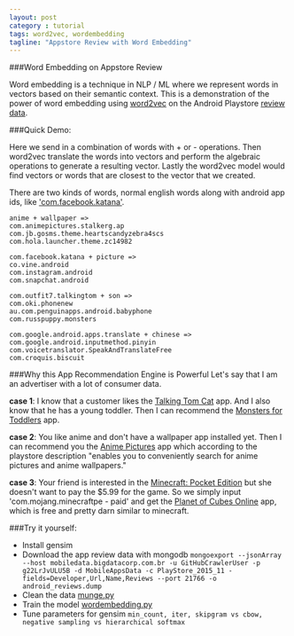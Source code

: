 ```yaml
---
layout: post
category : tutorial
tags: word2vec, wordembedding
tagline: "Appstore Review with Word Embedding"
---
```


###Word Embedding on Appstore Review

Word embedding is a technique in NLP / ML where we represent words in vectors based on their semantic context. This is a demonstration of the power of word embedding using [word2vec](http://papers.nips.cc/paper/5021-distributed-representations-of-words-and-phrases-and-their-compositionality.pdf) on the Android Playstore [review data](https://github.com/MarcelloLins/GooglePlayAppsCrawler).

###Quick Demo:

Here we send in a combination of words with + or - operations. Then word2vec translate the words into vectors and perform the algebraic operations to generate a resulting vector. Lastly the word2vec model would find vectors or words that are closest to the vector that we created.

There are two kinds of words, normal english words along with android app ids, like ['com.facebook.katana'](https://play.google.com/store/apps/details?id=com.facebook.katana).

```
anime + wallpaper => 
com.animepictures.stalkerg.ap
com.jb.gosms.theme.heartscandyzebra4scs 
com.hola.launcher.theme.zc14982
```

```
com.facebook.katana + picture => 
co.vine.android
com.instagram.android
com.snapchat.android
```

```
com.outfit7.talkingtom + son =>
com.oki.phonenew
au.com.penguinapps.android.babyphone
com.russpuppy.monsters
```

```
com.google.android.apps.translate + chinese =>
com.google.android.inputmethod.pinyin
com.voicetranslator.SpeakAndTranslateFree
com.croquis.biscuit
```



###Why this App Recommendation Engine is Powerful 
Let's say that I am an advertiser with a lot of consumer data.

**case 1**: I know that a customer likes the [Talking Tom Cat](https://play.google.com/store/apps/details?id=com.outfit7.talkingtom) app. And I also know that he has a young toddler. Then I can recommend the [Monsters for Toddlers](https://play.google.com/store/apps/details?id=com.russpuppy.monsters) app. 

**case 2**: You like anime and don't have a wallpaper app installed yet. Then I can recommend you the [Anime Pictures](https://play.google.com/store/apps/details?id=com.animepictures.stalkerg.ap) app which according to the playstore description "enables you to conveniently search for anime pictures and anime wallpapers."

**case 3**: Your friend is interested in the [Minecraft: Pocket Edition](https://play.google.com/store/apps/details?id=com.mojang.minecraftpe) but she doesn't want to pay the $5.99 for the game. So we simply input 'com.mojang.minecraftpe - paid' and get the [Planet of Cubes Online](https://play.google.com/store/apps/details?id=com.plabs.planetofc) app, which is free and pretty darn similar to minecraft.

###Try it yourself:
* Install gensim
* Download the app review data with mongodb `mongoexport --jsonArray --host mobiledata.bigdatacorp.com.br -u GitHubCrawlerUser -p g22LrJvULU5B -d MobileAppsData -c PlayStore_2015_11 -fields=Developer,Url,Name,Reviews --port 21766 -o android_reviews.dump`
* Clean the data [munge.py](https://github.com/jxieeducation/Quick-Data-Science-Experiments-2015/blob/master/appstore-data-analysis/munge.py)
* Train the model [wordembedding.py](https://github.com/jxieeducation/Quick-Data-Science-Experiments-2015/blob/master/appstore-data-analysis/wordembedding.py)
* Tune parameters for gensim `min_count, iter, skipgram vs cbow, negative sampling vs hierarchical softmax`
